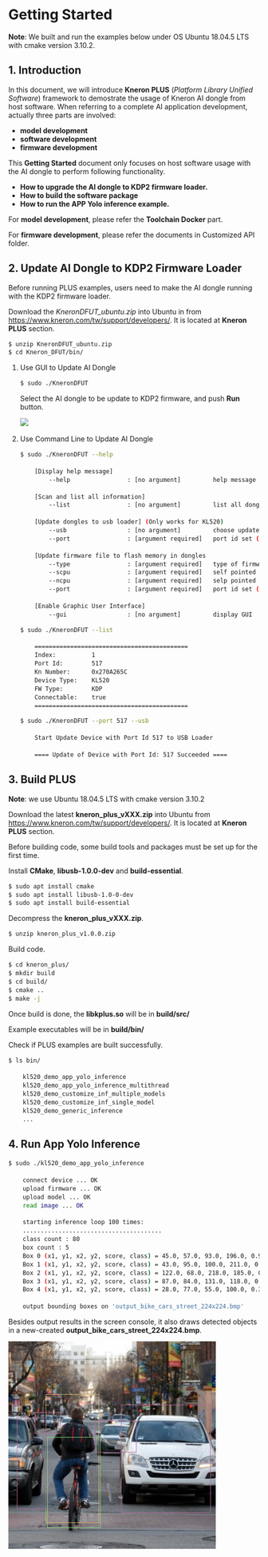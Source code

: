 # Getting Started

**Note**: We built and run the examples below under OS Ubuntu 18.04.5 LTS with cmake version 3.10.2.

## 1. Introduction

In this document, we will introduce **Kneron PLUS** (*Platform Library Unified Software*) framework to demostrate the usage of Kneron AI dongle from host software. When referring to a complete AI application development, actually three parts are involved:

- **model development**
- **software development**
- **firmware development**

This **Getting Started** document only focuses on host software usage with the AI dongle to perform following functionality.

- **How to upgrade the AI dongle to KDP2 firmware loader.**
- **How to build the software package**
- **How to run the APP Yolo inference example.**

For **model development**, please refer the **Toolchain Docker** part.

For **firmware development**, please refer the documents in Customized API folder.

## 2. Update AI Dongle to KDP2 Firmware Loader

Before running PLUS examples, users need to make the AI dongle running with the KDP2 firmware loader.

Download the *KneronDFUT_ubuntu.zip* into Ubuntu in from https://www.kneron.com/tw/support/developers/. It is located at **Kneron PLUS** section.

```bash
$ unzip KneronDFUT_ubuntu.zip
$ cd Kneron_DFUT/bin/
```

1. Use GUI to Update AI Dongle

    ```bash
    $ sudo ./KneronDFUT
    ```

    Select the AI dongle to be update to KDP2 firmware, and push **Run** button.

    ![](./imgs/dfut_upgrade_firmware_loader.png)

2. Use Command Line to Update AI Dongle

    ```bash
    $ sudo ./KneronDFUT --help

        [Display help message]
            --help                : [no argument]         help message

        [Scan and list all information]
            --list                : [no argument]         list all dongles information

        [Update dongles to usb loader] (Only works for KL520)
            --usb                 : [no argument]         choose update to Usb Loader
            --port                : [argument required]   port id set ("all", "auto" or specified multiple port ids "13,537")

        [Update firmware file to flash memory in dongles
            --type                : [argument required]   type of firmware ("KL520" or "KL720")
            --scpu                : [argument required]   self pointed scpu firmware file path (.bin)
            --ncpu                : [argument required]   selp pointed ncpu firmware file path (.bin)
            --port                : [argument required]   port id set ("all", "auto" or specified multiple port ids "13,537")

        [Enable Graphic User Interface]
            --gui                 : [no argument]         display GUI
    ```

    ```bash
    $ sudo ./KneronDFUT --list

        ===========================================
        Index:          1
        Port Id:        517
        Kn Number:      0x270A265C
        Device Type:    KL520
        FW Type:        KDP
        Connectable:    true
        ===========================================
    ```

    ```bash
    $ sudo ./KneronDFUT --port 517 --usb

        Start Update Device with Port Id 517 to USB Loader

        ==== Update of Device with Port Id: 517 Succeeded ====
    ```


## 3. Build PLUS

**Note**: we use Ubuntu 18.04.5 LTS with cmake version 3.10.2

Download the latest **kneron_plus_vXXX.zip** into Ubuntu from <https://www.kneron.com/tw/support/developers/>. It is located at **Kneron PLUS** section.

Before building code, some build tools and packages must be set up for the first time.

Install **CMake**, **libusb-1.0.0-dev** and **build-essential**.

```bash
$ sudo apt install cmake
$ sudo apt install libusb-1.0-0-dev
$ sudo apt install build-essential
```

Decompress the **kneron_plus_vXXX.zip**.

```bash
$ unzip kneron_plus_v1.0.0.zip
```

Build code.

```bash
$ cd kneron_plus/
$ mkdir build
$ cd build/
$ cmake ..
$ make -j
```

Once build is done, the **libkplus.so** will be in **build/src/**

Example executables will be in **build/bin/**

Check if PLUS examples are built successfully.

```bash
$ ls bin/

    kl520_demo_app_yolo_inference
    kl520_demo_app_yolo_inference_multithread
    kl520_demo_customize_inf_multiple_models
    kl520_demo_customize_inf_single_model
    kl520_demo_generic_inference
    ...
```

## 4. Run App Yolo Inference

```bash
$ sudo ./kl520_demo_app_yolo_inference

    connect device ... OK
    upload firmware ... OK
    upload model ... OK
    read image ... OK

    starting inference loop 100 times:
    .......................................
    class count : 80
    box count : 5
    Box 0 (x1, y1, x2, y2, score, class) = 45.0, 57.0, 93.0, 196.0, 0.965018, 0
    Box 1 (x1, y1, x2, y2, score, class) = 43.0, 95.0, 100.0, 211.0, 0.465116, 1
    Box 2 (x1, y1, x2, y2, score, class) = 122.0, 68.0, 218.0, 185.0, 0.997959, 2
    Box 3 (x1, y1, x2, y2, score, class) = 87.0, 84.0, 131.0, 118.0, 0.499075, 2
    Box 4 (x1, y1, x2, y2, score, class) = 28.0, 77.0, 55.0, 100.0, 0.367952, 2

    output bounding boxes on 'output_bike_cars_street_224x224.bmp'

```

Besides output results in the screen console, it also draws detected objects in a new-created **output_bike_cars_street_224x224.bmp**.

![](./imgs/ex_kdp2_tiny_yolo_v3.bmp)
